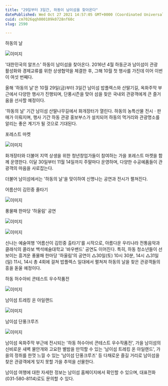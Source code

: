 ```yaml
---
title: "29일부터 3일간, 하동이 남이섬을 찾아온다"
datePublished: Wed Oct 27 2021 14:57:05 GMT+0000 (Coordinated Universal Time)
cuid: cm7026qqh000109k0728nf60c
slug: 2590

---
```



하동의 날

![이미지](https://cdn.hashnode.com/res/hashnode/image/upload/v1739252737940/50e509e3-5d00-47b4-bdad-21d20d7b7e50.jpeg)

'대한민국의 알프스' 하동이 남이섬을 찾아온다. 2016년 4월 하동군과 남이섬이 관광 활성화와 경제교류를 위한 상생협약을 체결한 후, 그해 10월 첫 행사를 가진데 이어 이번이 여섯 번째다.

올해 '하동의 날'은 10월 29일(금)부터 3일간 남이섬 밥플렉스와 산딸기길, 옥화주막 부근에서 다양한 행사가 진행되며, 단풍시즌을 맞아 섬을 찾은 국내외 관광객에게 큰 즐거움을 선사할 예정이다.

'하동의 날' 기간 남이섬 산딸나무길에서 화개장터가 열린다. 하동의 농특산물 전시ㆍ판매가 이뤄지며, 행사 기간 하동 관광 홍보부스가 설치되어 하동의 먹거리와 관광명소를 알리는 좋은 계기가 될 것으로 기대된다.

포레스트 마켓

![이미지](https://cdn.hashnode.com/res/hashnode/image/upload/v1739252740359/7b5a1ecf-53fa-4a29-9efb-e0860056e5c6.jpeg)

화개장터와 더불어 지역 상생을 위한 청년창업가들이 참여하는 가을 포레스트 마켓을 함께 운영한다. 이달 30일부터 11월 14일까지 주말마다 운영하며, 다양한 수공예품들이 관광객의 마음을 사로잡는다.

더불어 남이섬에서는 '하동의 날'을 맞이하여 신명나는 공연과 전시가 펼쳐진다.

어름산이 김민중 줄타기

![이미지](https://cdn.hashnode.com/res/hashnode/image/upload/v1739252743653/103f8b30-bdd3-450b-9899-73954e46fc6e.jpeg)

풍물패 한마당 '하울림' 공연

![이미지](https://cdn.hashnode.com/res/hashnode/image/upload/v1739252746745/54b30c42-42e0-4f71-a90f-4a0b82dd9fb5.jpeg)

![이미지](https://cdn.hashnode.com/res/hashnode/image/upload/v1739252750361/dd3864c2-d249-4519-9e8d-3fde3f9326df.jpeg)

신나는 예술여행 '어름산이 김민중 출타기'를 시작으로, 아름다운 우리나라 전통음악과 클래식의 콜라보 백석예술대학교 '바우밴드' 공연도 이어진다. 특히, 하동 청소년들이 선보이는 흥겨운 풍물패 한마당 '하울림'의 공연이 △30일(토) 10시 30분, 14시 △31일(일) 11시, 14시 총 4회에 걸쳐 밥플렉스 일대에서 펼쳐져 하동의 날을 찾은 관광객들의 흥을 돋울 예정이다.

하동 허수아비 콘테스트 우수작품전

![이미지](https://cdn.hashnode.com/res/hashnode/image/upload/v1739252752715/95cbb344-9618-4d15-b17f-c6a24bfc669f.jpeg)

남이섬 트레킹 온 아일랜드

![이미지](https://cdn.hashnode.com/res/hashnode/image/upload/v1739252755352/ce1b7a5d-2fc0-4a71-ba1e-f32a79bcaede.png)

남이섬 단풍크루즈

![이미지](https://cdn.hashnode.com/res/hashnode/image/upload/v1739252757850/7d59102e-90a8-440f-a6ec-572d062cc01b.jpeg)

남이섬 옥화주막 부근에 전시되는 '하동 허수아비 콘테스트 우수작품전', 가을 남이섬의 신비로운 새벽 물안개와 고요한 별밤을 만끽할 수 있는 '남이섬 트레킹 온 아일랜드', 가을의 정취를 한껏 느낄 수 있는 '남이섬 단풍크루즈' 등 다채로운 즐길 거리로 남이섬을 찾은 관광객에게 잊지 못할 가을 추억을 선물한다.

남이섬 여행에 대한 자세한 정보는 남이섬 홈페이지에서 확인할 수 있으며, 대표전화(031-580-8114)로도 문의할 수 있다.